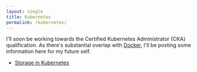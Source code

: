 ```yaml
---
layout: single
title: Kubernetes
permalink: /kubernetes/
---
```


I'll soon be working towards the Certified Kubernetes Administrator (CKA) qualification. As there's substantial overlap with [Docker](../docker/), I'll be posting some information here for my future self.

- [Storage in Kubernetes](./storage.md)